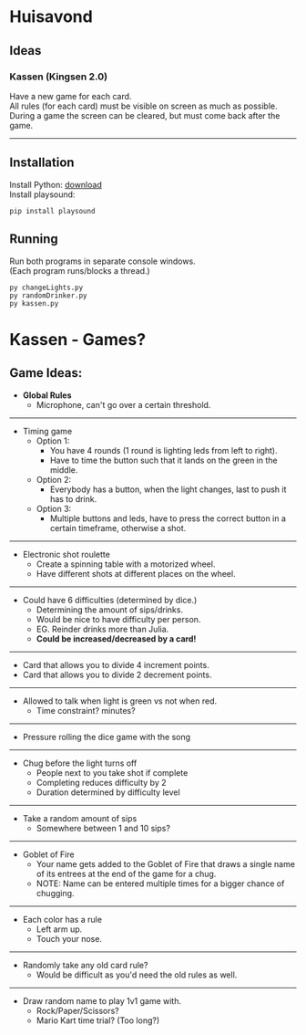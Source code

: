 # Huisavond

## Ideas
### Kassen (Kingsen 2.0)
Have a new game for each card. <br>
All rules (for each card) must be visible on screen as much as possible.<br>
During a game the screen can be cleared, but must come back after the game. <br>

___

## Installation
Install Python: [download](https://www.python.org/downloads/) <br>
Install playsound:

``` Console
pip install playsound
```

## Running
Run both programs in separate console windows.<br>
(Each program runs/blocks a thread.)

``` Console
py changeLights.py
py randomDrinker.py
py kassen.py
```


# Kassen - Games?
## Game Ideas:
 - <b>Global Rules</b>
   - Microphone, can't go over a certain threshold.

---
 - Timing game
   - Option 1:
     - You have 4 rounds (1 round is lighting leds from left to right).
     - Have to time the button such that it lands on the green in the middle.
   - Option 2:
     - Everybody has a button, when the light changes, last to push it has to drink.
   - Option 3:
     - Multiple buttons and leds, have to press the correct button in a certain timeframe, otherwise a shot.

---
 - Electronic shot roulette
   - Create a spinning table with a motorized wheel.
   - Have different shots at different places on the wheel.
---
 - Could have 6 difficulties (determined by dice.)
   - Determining the amount of sips/drinks.
   - Would be nice to have difficulty per person.
   - EG. Reinder drinks more than Julia.
   - <b> Could be increased/decreased by a card! </b>
---
 - Card that allows you to divide 4 increment points.
 - Card that allows you to divide 2 decrement points.
---
 - Allowed to talk when light is green vs not when red.
   - Time constraint?  minutes?
---
 - Pressure rolling the dice game with the song
---
 - Chug before the light turns off 
   - People next to you take shot if complete
   - Completing reduces difficulty by 2
   - Duration determined by difficulty level
---
 - Take a random amount of sips 
   - Somewhere between 1 and 10 sips?
---
 - Goblet of Fire 
   - Your name gets added to the Goblet of Fire that draws a single name of its entrees at the end of the game for a chug.
   - NOTE: Name can be entered multiple times for a bigger chance of chugging.
---
 - Each color has a rule
   - Left arm up.
   - Touch your nose.
---
 - Randomly take any old card rule? 
   - Would be difficult as you'd need the old rules as well.
---
 - Draw random name to play 1v1 game with.
   - Rock/Paper/Scissors?
   - Mario Kart time trial? (Too long?)